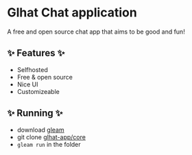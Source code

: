 # Glhat Chat application

A free and open source chat app that aims to be good and fun!

## ✨ Features ✨

* Selfhosted
* Free & open source
* Nice UI
* Customizeable

## ✨ Running ✨

* download [gleam](https://gleam.run/)
* git clone [glhat-app/core](https://github.com/glhat-app/core.git)
* `gleam run` in the folder
